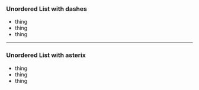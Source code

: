 ### Unordered List with dashes

- thing
- thing
- thing

---

### Unordered List with asterix

* thing
* thing
* thing


